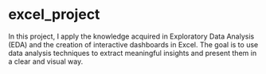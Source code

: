# excel_project
In this project, I apply the knowledge acquired in Exploratory Data Analysis (EDA) and the creation of interactive dashboards in Excel. The goal is to use data analysis techniques to extract meaningful insights and present them in a clear and visual way.
